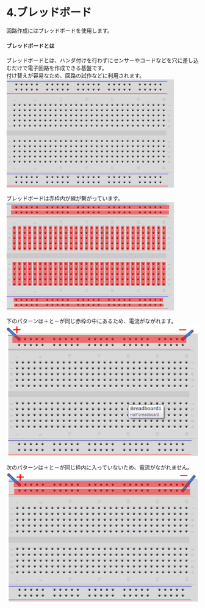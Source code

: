 # 4.ブレッドボード

回路作成にはブレッドボードを使用します。

#### **ブレッドボードとは**


ブレッドボードとは、ハンダ付けを行わずにセンサーやコードなどを穴に差し込むだけで電子回路を作成できる基盤です。
<br>
付け替えが容易なため、回路の試作などに利用されます。
![](bb1.jpeg)

ブレッドボードは赤枠内が線が繋がっています。
![](bb2.jpeg)

下のパターンは＋と－が同じ赤枠の中にあるため、電流がながれます。
![](bb3.jpeg)

次のパターンは＋と－が同じ枠内に入っていないため、電流がながれません。
![](bb4.jpeg)